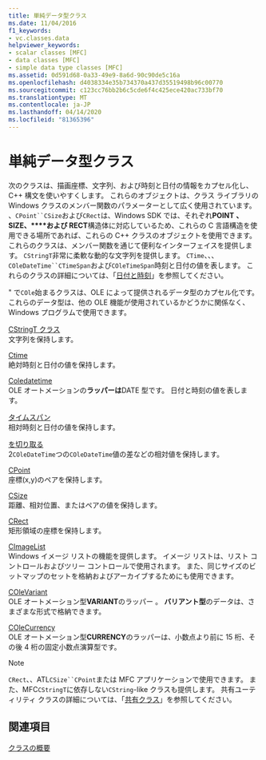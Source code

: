 ```yaml
---
title: 単純データ型クラス
ms.date: 11/04/2016
f1_keywords:
- vc.classes.data
helpviewer_keywords:
- scalar classes [MFC]
- data classes [MFC]
- simple data type classes [MFC]
ms.assetid: 0d591d68-0a33-49e9-8a6d-90c90de5c16a
ms.openlocfilehash: d4038334e35b734370a437d35519498b96c00770
ms.sourcegitcommit: c123cc76bb2b6c5cde6f4c425ece420ac733bf70
ms.translationtype: MT
ms.contentlocale: ja-JP
ms.lasthandoff: 04/14/2020
ms.locfileid: "81365396"
---
```

# <a name="simple-data-type-classes"></a>単純データ型クラス

次のクラスは、描画座標、文字列、および時刻と日付の情報をカプセル化し、C++ 構文を使いやすくします。 これらのオブジェクトは、クラス ライブラリの Windows クラスのメンバー関数のパラメーターとして広く使用されています。 、`CPoint``CSize`および`CRect`は、Windows SDK では、それぞれ**POINT** **、SIZE、****および RECT**構造体に対応しているため、これらの C 言語構造を使用できる場所であれば、これらの C++ クラスのオブジェクトを使用できます。 これらのクラスは、メンバー関数を通じて便利なインターフェイスを提供します。 `CStringT`非常に柔軟な動的な文字列を提供します。 `CTime`、、、`COleDateTime``CTimeSpan`および`COleTimeSpan`時刻と日付の値を表します。 これらのクラスの詳細については、「[日付と時刻](../atl-mfc-shared/date-and-time.md)」を参照してください。

" で`COle`始まるクラスは、OLE によって提供されるデータ型のカプセル化です。 これらのデータ型は、他の OLE 機能が使用されているかどうかに関係なく、Windows プログラムで使用できます。

[CStringT クラス](../atl-mfc-shared/reference/cstringt-class.md)<br/>
文字列を保持します。

[Ctime](../atl-mfc-shared/reference/ctime-class.md)<br/>
絶対時刻と日付の値を保持します。

[Coledatetime](../atl-mfc-shared/reference/coledatetime-class.md)<br/>
OLE オートメーションの**ラッパーは**DATE 型です。 日付と時刻の値を表します。

[タイムスパン](../atl-mfc-shared/reference/ctimespan-class.md)<br/>
相対時刻と日付の値を保持します。

[を切り取る](../atl-mfc-shared/reference/coledatetimespan-class.md)<br/>
2`COleDateTime`つの`COleDateTime`値の差などの相対値を保持します。

[CPoint](../atl-mfc-shared/reference/cpoint-class.md)<br/>
座標(x,y)のペアを保持します。

[CSize](../atl-mfc-shared/reference/csize-class.md)<br/>
距離、相対位置、またはペアの値を保持します。

[CRect](../atl-mfc-shared/reference/crect-class.md)<br/>
矩形領域の座標を保持します。

[CImageList](../mfc/reference/cimagelist-class.md)<br/>
Windows イメージ リストの機能を提供します。 イメージ リストは、リスト コントロールおよびツリー コントロールで使用されます。 また、同じサイズのビットマップのセットを格納およびアーカイブするためにも使用できます。

[COleVariant](../mfc/reference/colevariant-class.md)<br/>
OLE オートメーション型**VARIANT**のラッパー 。 **バリアント型**のデータは、さまざまな形式で格納できます。

[COleCurrency](../mfc/reference/colecurrency-class.md)<br/>
OLE オートメーション型**CURRENCY**のラッパーは、小数点より前に 15 桁、その後 4 桁の固定小数点演算型です。

> [!NOTE]
> `CRect`、、ATL`CSize``CPoint`または MFC アプリケーションで使用できます。 また、MFC`CStringT`に依存しない`CString`-like クラスも提供します。 共有ユーティリティ クラスの詳細については、「[共有クラス](../atl-mfc-shared/atl-mfc-shared-classes.md)」を参照してください。

## <a name="see-also"></a>関連項目

[クラスの概要](../mfc/class-library-overview.md)
